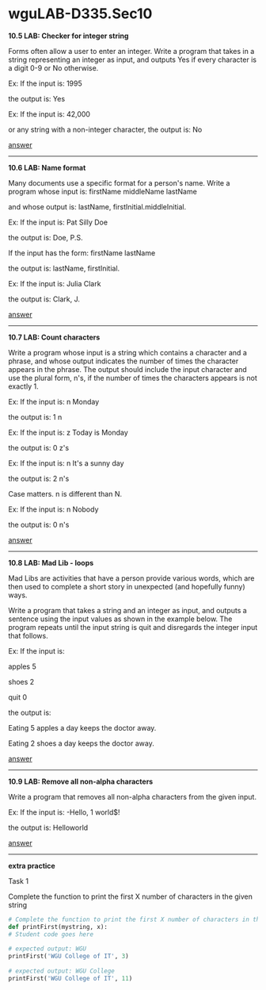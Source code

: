 # wguLAB-D335.Sec10

**10.5 LAB: Checker for integer string**

Forms often allow a user to enter an integer. Write a program that takes in a string representing an integer as input, and outputs Yes if every character is a digit 0-9 or No otherwise.

Ex: If the input is:
1995

the output is:
Yes

Ex: If the input is:
42,000

or any string with a non-integer character, the output is:
No

[answer](https://github.com/yhsomemot/wguLAB-D335.Sec10/blob/main/answer/10.5.py)

---

**10.6 LAB: Name format**

Many documents use a specific format for a person's name. Write a program whose input is:
firstName middleName lastName

and whose output is:
lastName, firstInitial.middleInitial.

Ex: If the input is:
Pat Silly Doe

the output is:
Doe, P.S.

If the input has the form:
firstName lastName

the output is:
lastName, firstInitial.

Ex: If the input is:
Julia Clark

the output is:
Clark, J.

[answer](https://github.com/yhsomemot/wguLAB-D335.Sec10/blob/main/answer/10.6.py)

---

**10.7 LAB: Count characters**

Write a program whose input is a string which contains a character and a phrase, and whose output indicates the number of times the character appears in the phrase. The output should include the input character and use the plural form, n's, if the number of times the characters appears is not exactly 1.

Ex: If the input is:
n Monday

the output is:
1 n

Ex: If the input is:
z Today is Monday

the output is:
0 z's

Ex: If the input is:
n It's a sunny day

the output is:
2 n's

Case matters. n is different than N.

Ex: If the input is:
n Nobody

the output is:
0 n's

[answer](https://github.com/yhsomemot/wguLAB-D335.Sec10/blob/main/answer/10.7.py)

---

**10.8 LAB: Mad Lib - loops**

Mad Libs are activities that have a person provide various words, which are then used to complete a short story in unexpected (and hopefully funny) ways.

Write a program that takes a string and an integer as input, and outputs a sentence using the input values as shown in the example below. The program repeats until the input string is quit and disregards the integer input that follows.

Ex: If the input is:

apples 5

shoes 2

quit 0

the output is:

Eating 5 apples a day keeps the doctor away.

Eating 2 shoes a day keeps the doctor away.

[answer](https://github.com/yhsomemot/wguLAB-D335.Sec10/blob/main/answer/10.8.py)

---

**10.9 LAB: Remove all non-alpha characters**

Write a program that removes all non-alpha characters from the given input.

Ex: If the input is:
-Hello, 1 world$!

the output is:
Helloworld

[answer](https://github.com/yhsomemot/wguLAB-D335.Sec10/blob/main/answer/10.9.py)

---

**extra practice**

Task 1

Complete the function to print the first X number of characters in the given string

```python
# Complete the function to print the first X number of characters in the given string
def printFirst(mystring, x):
# Student code goes here
 
# expected output: WGU
printFirst('WGU College of IT', 3)    
 
# expected output: WGU College
printFirst('WGU College of IT', 11)
```

